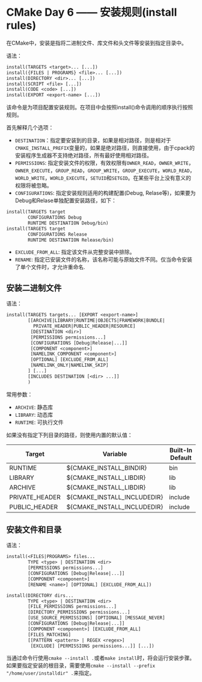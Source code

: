 # CMake Day 6 —— 安装规则(install rules)

在CMake中，安装是指将二进制文件、库文件和头文件等安装到指定目录中。

语法：

```CMakeLists.txt
install(TARGETS <target>... [...])
install({FILES | PROGRAMS} <file>... [...])
install(DIRECTORY <dir>... [...])
install(SCRIPT <file> [...])
install(CODE <code> [...])
install(EXPORT <export-name> [...])
```

该命令是为项目配置安装规则。在项目中会按照install()命令调用的顺序执行按照规则。

首先解释几个选项：

+ `DESTINATION`：指定要安装到的目录，如果是相对路径，则是相对于`CMAKE_INSTALL_PREFIX`变量的，如果是绝对路径，则直接使用，由于cpack的安装程序生成器不支持绝对路径，所有最好使用相对路径。
+ `PERMISSIONS`: 指定安装文件的权限，有效权限有`OWNER_READ`，`OWNER_WRITE`，`OWNER_EXECUTE`，`GROUP_READ`，`GROUP_WRITE`，`GROUP_EXECUTE`，`WORLD_READ`，`WORLD_WRITE`，`WORLD_EXECUTE`，`SETUID`和`SETGID`。在某些平台上没有意义的权限将被忽略。
+ `CONFIGURATIONS`: 指定安装规则适用的构建配置(Debug, Relase等)，如果要为Debug和Relase单独配置安装路径，如下：

```CMakeLists.txt
install(TARGETS target
        CONFIGURATIONS Debug
        RUNTIME DESTINATION Debug/bin)
install(TARGETS target
        CONFIGURATIONS Release
        RUNTIME DESTINATION Release/bin)
```
+ `EXCLUDE_FROM_ALL`: 指定该文件从完整安装中排除。
+ `RENAME`: 指定已安装文件的名称，该名称可能与原始文件不同。仅当命令安装了单个文件时，才允许重命名.

## 安装二进制文件

语法：
```CMakeLists.txt
install(TARGETS targets... [EXPORT <export-name>]
        [[ARCHIVE|LIBRARY|RUNTIME|OBJECTS|FRAMEWORK|BUNDLE|
          PRIVATE_HEADER|PUBLIC_HEADER|RESOURCE]
         [DESTINATION <dir>]
         [PERMISSIONS permissions...]
         [CONFIGURATIONS [Debug|Release|...]]
         [COMPONENT <component>]
         [NAMELINK_COMPONENT <component>]
         [OPTIONAL] [EXCLUDE_FROM_ALL]
         [NAMELINK_ONLY|NAMELINK_SKIP]
        ] [...]
        [INCLUDES DESTINATION [<dir> ...]]
        )
```

常用参数：

+ `ARCHIVE`: 静态库
+ `LIBRARY`: 动态库
+ `RUNTIME`: 可执行文件

如果没有指定下列目录的路径，则使用内置的默认值：

|Target|Variable|Built-In Default|
|------|--------|----------------|
|RUNTIME|${CMAKE_INSTALL_BINDIR}|bin|
|LIBRARY|${CMAKE_INSTALL_LIBDIR}|lib|
|ARCHIVE|${CMAKE_INSTALL_LIBDIR}|lib|
|PRIVATE_HEADER|${CMAKE_INSTALL_INCLUDEDIR}|include|
|PUBLIC_HEADER|${CMAKE_INSTALL_INCLUDEDIR}|include|

## 安装文件和目录

语法：
```CMakeLists.txt
install(<FILES|PROGRAMS> files...
        TYPE <type> | DESTINATION <dir>
        [PERMISSIONS permissions...]
        [CONFIGURATIONS [Debug|Release|...]]
        [COMPONENT <component>]
        [RENAME <name>] [OPTIONAL] [EXCLUDE_FROM_ALL])

install(DIRECTORY dirs...
        TYPE <type> | DESTINATION <dir>
        [FILE_PERMISSIONS permissions...]
        [DIRECTORY_PERMISSIONS permissions...]
        [USE_SOURCE_PERMISSIONS] [OPTIONAL] [MESSAGE_NEVER]
        [CONFIGURATIONS [Debug|Release|...]]
        [COMPONENT <component>] [EXCLUDE_FROM_ALL]
        [FILES_MATCHING]
        [[PATTERN <pattern> | REGEX <regex>]
         [EXCLUDE] [PERMISSIONS permissions...]] [...])
```


当通过命令行使用`cmake --install .`或者`make install`时，将会运行安装步骤。如果要指定安装的根目录，需要使用`cmake --install --prefix "/home/user/installdir" .`来指定。


